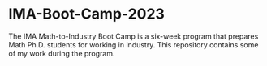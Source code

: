 # IMA-Boot-Camp-2023

The IMA Math-to-Industry Boot Camp is a six-week program that prepares Math Ph.D. students for working in industry. This repository contains some of my work during the program.
